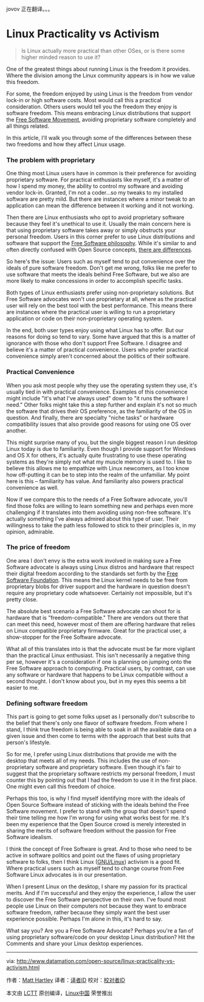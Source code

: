 jovov 正在翻译。。。

Linux Practicality vs Activism
==================================

>Is Linux actually more practical than other OSes, or is there some higher minded reason to use it?

One of the greatest things about running Linux is the freedom it provides. Where the division among the Linux community appears is in how we value this freedom.

For some, the freedom enjoyed by using Linux is the freedom from vendor lock-in or high software costs. Most would call this a practical consideration. Others users would tell you the freedom they enjoy is software freedom. This means embracing Linux distributions that support the [Free Software Movement][1], avoiding proprietary software completely and all things related.

In this article, I'll walk you through some of the differences between these two freedoms and how they affect Linux usage.

### The problem with proprietary

One thing most Linux users have in common is their preference for avoiding proprietary software. For practical enthusiasts like myself, it's a matter of how I spend my money, the ability to control my software and avoiding vendor lock-in. Granted, I'm not a coder...so my tweaks to my installed software are pretty mild. But there are instances where a minor tweak to an application can mean the difference between it working and it not working.

Then there are Linux enthusiasts who opt to avoid proprietary software because they feel it's unethical to use it. Usually the main concern here is that using proprietary software takes away or simply obstructs your personal freedom. Users in this corner prefer to use Linux distributions and software that support the [Free Software philosophy][2]. While it's similar to and often directly confused with Open Source concepts, [there are differences][3].

So here's the issue: Users such as myself tend to put convenience over the ideals of pure software freedom. Don't get me wrong, folks like me prefer to use software that meets the ideals behind Free Software, but we also are more likely to make concessions in order to accomplish specific tasks.

Both types of Linux enthusiasts prefer using non-proprietary solutions. But Free Software advocates won't use proprietary at all, where as the practical user will rely on the best tool with the best performance. This means there are instances where the practical user is willing to run a proprietary application or code on their non-proprietary operating system.

In the end, both user types enjoy using what Linux has to offer. But our reasons for doing so tend to vary. Some have argued that this is a matter of ignorance with those who don't support Free Software. I disagree and believe it's a matter of practical convenience. Users who prefer practical convenience simply aren't concerned about the politics of their software.

### Practical Convenience

When you ask most people why they use the operating system they use, it's usually tied in with practical convenience. Examples of this convenience might include "it's what I've always used" down to "it runs the software I need." Other folks might take this a step further and explain it's not so much the software that drives their OS preference, as the familiarity of the OS in question. And finally, there are specialty "niche tasks" or hardware compatibility issues that also provide good reasons for using one OS over another.

This might surprise many of you, but the single biggest reason I run desktop Linux today is due to familiarity. Even though I provide support for Windows and OS X for others, it's actually quite frustrating to use these operating systems as they're simply not what my muscle memory is used to. I like to believe this allows me to empathize with Linux newcomers, as I too know how off-putting it can be to step into the realm of the unfamiliar. My point here is this – familiarity has value. And familiarity also powers practical convenience as well.

Now if we compare this to the needs of a Free Software advocate, you'll find those folks are willing to learn something new and perhaps even more challenging if it translates into them avoiding using non-free software. It's actually something I've always admired about this type of user. Their willingness to take the path less followed to stick to their principles is, in my opinion, admirable.

### The price of freedom

One area I don't envy is the extra work involved in making sure a Free Software advocate is always using Linux distros and hardware that respect their digital freedom according to the standards set forth by the [Free Software Foundation][4]. This means the Linux kernel needs to be free from proprietary blobs for driver support and the hardware in question doesn't require any proprietary code whatsoever. Certainly not impossible, but it's pretty close.

The absolute best scenario a Free Software advocate can shoot for is hardware that is "freedom-compatible." There are vendors out there that can meet this need, however most of them are offering hardware that relies on Linux compatible proprietary firmware. Great for the practical user, a show-stopper for the Free Software advocate.

What all of this translates into is that the advocate must be far more vigilant than the practical Linux enthusiast. This isn't necessarily a negative thing per se, however it's a consideration if one is planning on jumping onto the Free Software approach to computing. Practical users, by contrast, can use any software or hardware that happens to be Linux compatible without a second thought. I don't know about you, but in my eyes this seems a bit easier to me.

### Defining software freedom

This part is going to get some folks upset as I personally don't subscribe to the belief that there's only one flavor of software freedom. From where I stand, I think true freedom is being able to soak in all the available data on a given issue and then come to terms with the approach that best suits that person's lifestyle.

So for me, I prefer using Linux distributions that provide me with the desktop that meets all of my needs. This includes the use of non-proprietary software and proprietary software. Even though it's fair to suggest that the proprietary software restricts my personal freedom, I must counter this by pointing out that I had the freedom to use it in the first place. One might even call this freedom of choice.

Perhaps this too, is why I find myself identifying more with the ideals of Open Source Software instead of sticking with the ideals behind the Free Software movement. I prefer to stand with the group that doesn't spend their time telling me how I'm wrong for using what works best for me. It's been my experience that the Open Source crowd is merely interested in sharing the merits of software freedom without the passion for Free Software idealism.

I think the concept of Free Software is great. And to those who need to be active in software politics and point out the flaws of using proprietary software to folks, then I think Linux ([GNU/Linux][5]) activism is a good fit. Where practical users such as myself tend to change course from Free Software Linux advocates is in our presentation.

When I present Linux on the desktop, I share my passion for its practical merits. And if I'm successful and they enjoy the experience, I allow the user to discover the Free Software perspective on their own. I've found most people use Linux on their computers not because they want to embrace software freedom, rather because they simply want the best user experience possible. Perhaps I'm alone in this, it's hard to say.

What say you? Are you a Free Software Advocate? Perhaps you're a fan of using proprietary software/code on your desktop Linux distribution? Hit the Comments and share your Linux desktop experiences.


--------------------------------------------------------------------------------

via: http://www.datamation.com/open-source/linux-practicality-vs-activism.html

作者：[Matt Hartley][a]
译者：[译者ID](https://github.com/译者ID)
校对：[校对者ID](https://github.com/校对者ID)

本文由 [LCTT](https://github.com/LCTT/TranslateProject) 原创编译，[Linux中国](https://linux.cn/) 荣誉推出

[a]: http://www.datamation.com/author/Matt-Hartley-3080.html
[1]: https://en.wikipedia.org/wiki/Free_software_movement
[2]: https://www.gnu.org/philosophy/free-sw.en.html
[3]: https://www.gnu.org/philosophy/free-software-for-freedom.en.html
[4]: https://en.wikipedia.org/wiki/Free_Software_Foundation
[5]: https://en.wikipedia.org/wiki/GNU/Linux_naming_controversy


